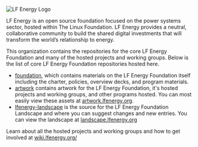 ![LF Energy Logo](https://artwork.lfenergy.org/other/lf-energy/horizontal/color/lf-energy-horizontal-color.svg)

LF Energy is an open source foundation focused on the power systems sector, hosted within The Linux Foundation. LF Energy provides a neutral, collaborative community to build the shared digital investments that will transform the world’s relationship to energy.

This organization contains the repositories for the core LF Energy Foundation and many of the hosted projects and working groups. Below is the list of core LF Energy Foundation repositories hosted here.

- [foundation](https://github.com/lf-energy/foundation), which contains materials on the LF Energy Foundation itself including the charter, policies, overview decks, and program materials.
- [artwork](https://github.com/lf-energy/artwork) contains artwork for the LF Energy Foundation, it's hosted projects and working groups, and other programs hosted. You can most easily view these assets at [artwork.lfenergy.org](https://artwork.lfenergy.org).
- [lfenergy-landscape](https://github.com/lf-energy/lfenergy-landscape) is the source for the LF Energy Foundation Landscape and where you can suggest changes and new entries. You can view the landscape at [landscape.lfenergy.org](https://landscape.lfenergy.org)

Learn about all the hosted projects and working groups and how to get involved at [wiki.lfenergy.org/](https://wiki.lfenergy.org/)
